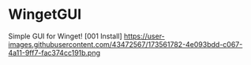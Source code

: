 ﻿# WingetGUI

Simple GUI for Winget!
[001 Install]
https://user-images.githubusercontent.com/43472567/173561782-4e093bdd-c067-4a11-9ff7-fac374cc191b.png
